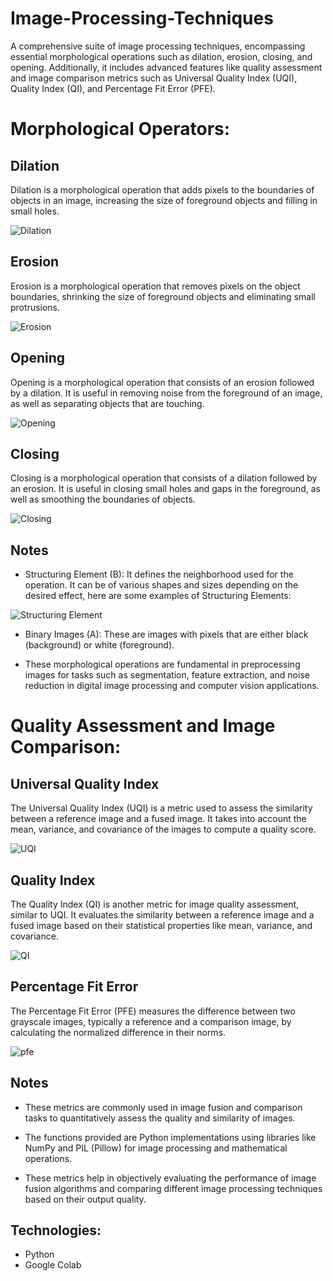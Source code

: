 # Image-Processing-Techniques
A comprehensive suite of image processing techniques, encompassing essential morphological operations such as dilation, erosion, closing, and opening. Additionally, it includes advanced features like quality assessment and image comparison metrics such as Universal Quality Index (UQI), Quality Index (QI), and Percentage Fit Error (PFE).


# Morphological Operators:
## Dilation
Dilation is a morphological operation that adds pixels to the boundaries of objects in an image, increasing the size of foreground objects and filling in small holes.

![Dilation](https://github.com/Khaledayman9/Image-Processing-Techniques/assets/105018459/55b0e57a-69cb-40e3-a4a3-5bf8f2242470)


## Erosion
Erosion is a morphological operation that removes pixels on the object boundaries, shrinking the size of foreground objects and eliminating small protrusions.

![Erosion](https://github.com/Khaledayman9/Image-Processing-Techniques/assets/105018459/4f8320a7-c036-41de-8018-a532b3d7ce92)


## Opening 
Opening is a morphological operation that consists of an erosion followed by a dilation. It is useful in removing noise from the foreground of an image, as well as separating objects that are touching.

![Opening](https://github.com/Khaledayman9/Image-Processing-Techniques/assets/105018459/863a45ce-91e4-4c66-9faf-802853ebcb9d)

## Closing
Closing is a morphological operation that consists of a dilation followed by an erosion. It is useful in closing small holes and gaps in the foreground, as well as smoothing the boundaries of objects.

![Closing](https://github.com/Khaledayman9/Image-Processing-Techniques/assets/105018459/c954d9b2-a8b3-4039-a1ec-e432d2b2e188)

## Notes
- Structuring Element (B): It defines the neighborhood used for the operation. It can be of various shapes and sizes depending on the desired effect, here are some examples of Structuring Elements:
  
![Structuring Element](https://github.com/Khaledayman9/Image-Processing-Techniques/assets/105018459/b5175162-c944-4fbc-8ed9-96d3cce33bf4)

- Binary Images (A): These are images with pixels that are either black (background) or white (foreground).
  
- These morphological operations are fundamental in preprocessing images for tasks such as segmentation, feature extraction, and noise reduction in digital image processing and computer vision applications.
  
# Quality Assessment and Image Comparison:

## Universal Quality Index
The Universal Quality Index (UQI) is a metric used to assess the similarity between a reference image and a fused image. It takes into account the mean, variance, and covariance of the images to compute a quality score.

![UQI](https://github.com/Khaledayman9/Image-Processing-Techniques/assets/105018459/58c60b42-16fa-4327-a3b0-50868afae951)


## Quality Index
The Quality Index (QI) is another metric for image quality assessment, similar to UQI. It evaluates the similarity between a reference image and a fused image based on their statistical properties like mean, variance, and covariance.

![QI](https://github.com/Khaledayman9/Image-Processing-Techniques/assets/105018459/7682cb5d-f437-4b6e-a00f-ea6791983bf4)


## Percentage Fit Error
The Percentage Fit Error (PFE) measures the difference between two grayscale images, typically a reference and a comparison image, by calculating the normalized difference in their norms.

![pfe](https://github.com/Khaledayman9/Image-Processing-Techniques/assets/105018459/7c77a22f-dd2f-42a8-9e1a-e2ac58614f23)

## Notes
- These metrics are commonly used in image fusion and comparison tasks to quantitatively assess the quality and similarity of images.
  
- The functions provided are Python implementations using libraries like NumPy and PIL (Pillow) for image processing and mathematical operations.

- These metrics help in objectively evaluating the performance of image fusion algorithms and comparing different image processing techniques based on their output quality.

## Technologies:
- Python
- Google Colab
